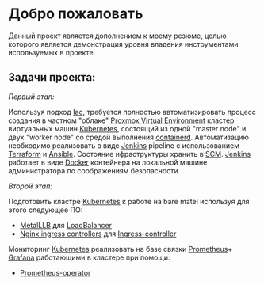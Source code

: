 # Добро пожаловать
Данный проект является дополнением к моему резюме, целью которого является демонстрация уровня владения инструментами используемых в проекте.

## Задачи проекта:
_Первый этап:_

Используя подход [Iac](https://ru.wikipedia.org/wiki/%D0%98%D0%BD%D1%84%D1%80%D0%B0%D1%81%D1%82%D1%80%D1%83%D0%BA%D1%82%D1%83%D1%80%D0%B0_%D0%BA%D0%B0%D0%BA_%D0%BA%D0%BE%D0%B4), требуется полностью автоматизировать процесс создания в частном "облаке" [Proxmox Virtual Environment](https://www.proxmox.com/en/proxmox-ve) кластер виртуальных машин [Kubernetes](https://kubernetes.io/ru/docs/concepts/overview/what-is-kubernetes/), состоящий из одной "master node" и двух "worker node" со средой выполнения [containerd](https://github.com/containerd/containerd). Автоматизацию необходимо реализовать в виде [Jenkins](https://www.jenkins.io/) pipeline с использованием [Terraform](https://www.terraform.io/) и [Ansible](https://www.ansible.com/). Состояние ифраструктуры хранить в [SCM](https://git-scm.com/). [Jenkins](https://www.jenkins.io/) работает в виде [Docker](https://www.docker.com) контейнера на локальной машине администратора по соображениям безопасности.

_Второй этап:_

Подготовить кластре [Kubernetes](https://kubernetes.io/ru/docs/concepts/overview/what-is-kubernetes/) к работе на bare matel используя для этого следующее ПО:
- [MetalLLB](https://metallb.universe.tf/) для  [LoadBalancer](https://kubernetes.io/docs/tasks/access-application-cluster/create-external-load-balancer/)
- [Nginx ingress controllers](https://kubernetes.github.io/ingress-nginx/) для [Ingress-controller](https://kubernetes.io/docs/concepts/services-networking/ingress-controllers/)

Мониторинг [Kubernetes](https://kubernetes.io/ru/docs/concepts/overview/what-is-kubernetes/) реализовать на базе связки [Prometheus](https://prometheus.io)+ [Grafana](https://grafana.com/) работающими в кластере при помощи: 
- [Prometheus-operator](https://github.com/prometheus-operator/prometheus-operator)
